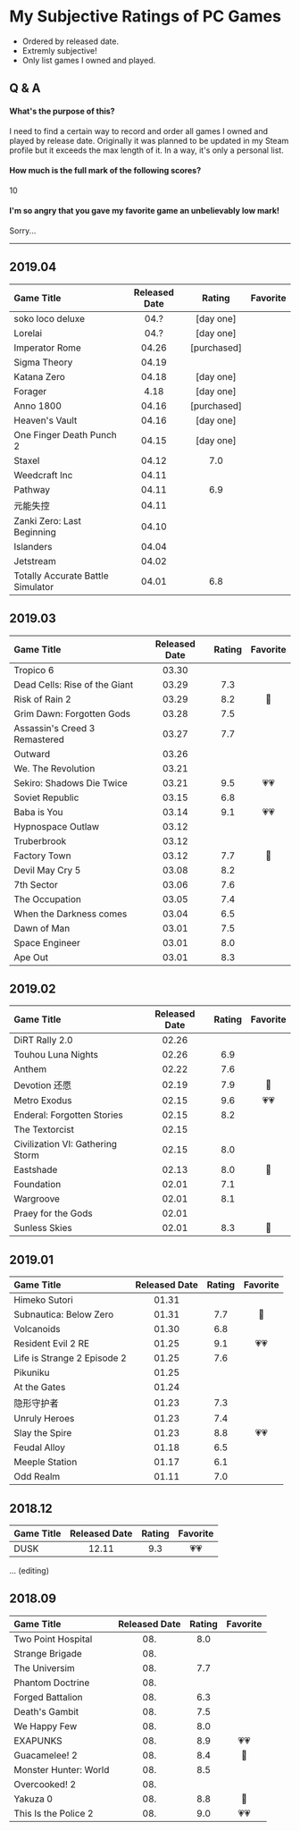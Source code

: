 # My Subjective Ratings of PC Games

- Ordered by released date.
- Extremly subjective!
- Only list games I owned and played.

## Q & A

#### What's the purpose of this?
I need to find a certain way to record and order all games I owned and played by release date. Originally it was planned to be updated in my Steam profile but it exceeds the max length of it. In a way, it's only a personal list.

#### How much is the full mark of the following scores?
10

#### I'm so angry that you gave my favorite game an unbelievably low mark!
Sorry...

---

## 2019.04

Game Title|Released Date|Rating|Favorite
:-|:-:|:-:|:-:
soko loco deluxe | 04.? |[day one]
Lorelai | 04.? | [day one]
Imperator Rome | 04.26 | [purchased]
Sigma Theory | 04.19 |
Katana Zero | 04.18 | [day one]
Forager | 4.18| [day one]
Anno 1800 | 04.16 | [purchased]
Heaven's Vault | 04.16 | [day one]
One Finger Death Punch 2 | 04.15 | [day one]
Staxel | 04.12 | 7.0
Weedcraft Inc | 04.11 |
Pathway | 04.11 | 6.9
元能失控 | 04.11 |
Zanki Zero: Last Beginning | 04.10
Islanders | 04.04 |
Jetstream | 04.02 |
Totally Accurate Battle Simulator | 04.01 | 6.8

## 2019.03

Game Title|Released Date|Rating|Favorite
:-|:-:|:-:|:-:
Tropico 6 | 03.30 | 
Dead Cells: Rise of the Giant | 03.29 | 7.3
Risk of Rain 2 | 03.29 | 8.2 | 💙
Grim Dawn: Forgotten Gods | 03.28 | 7.5
Assassin's Creed 3 Remastered | 03.27 | 7.7
Outward | 03.26
We. The Revolution | 03.21
Sekiro: Shadows Die Twice | 03.21 | 9.5 | 💗💗
Soviet Republic | 03.15 | 6.8
Baba is You | 03.14 | 9.1 | 💗💗
Hypnospace Outlaw | 03.12
Truberbrook | 03.12
Factory Town | 03.12 | 7.7 | 💙
Devil May Cry 5 | 03.08 | 8.2
7th Sector | 03.06 | 7.6
The Occupation | 03.05 | 7.4
When the Darkness comes | 03.04 | 6.5
Dawn of Man | 03.01 | 7.5
Space Engineer | 03.01 | 8.0
Ape Out | 03.01 | 8.3


## 2019.02

Game Title|Released Date|Rating|Favorite
:-|:-:|:-:|:-:
DiRT Rally 2.0 | 02.26
Touhou Luna Nights | 02.26 | 6.9
Anthem | 02.22 | 7.6
Devotion 还愿 | 02.19 | 7.9 | 💙
Metro Exodus | 02.15 | 9.6 | 💗💗
Enderal: Forgotten Stories | 02.15 | 8.2
The Textorcist | 02.15 | 
Civilization VI: Gathering Storm | 02.15 | 8.0
Eastshade | 02.13 | 8.0 | 💙
Foundation | 02.01 | 7.1
Wargroove | 02.01 | 8.1
Praey for the Gods | 02.01 | 
Sunless Skies | 02.01 | 8.3 | 💙

## 2019.01

Game Title|Released Date|Rating|Favorite
:-|:-:|:-:|:-:
Himeko Sutori | 01.31 | 
Subnautica: Below Zero | 01.31 | 7.7 | 💙
Volcanoids | 01.30 | 6.8
Resident Evil 2 RE | 01.25 | 9.1 | 💗💗
Life is Strange 2 Episode 2 | 01.25 | 7.6
Pikuniku | 01.25 | 
At the Gates | 01.24 | 
隐形守护者 | 01.23 | 7.3
Unruly Heroes | 01.23 | 7.4
Slay the Spire | 01.23 | 8.8 | 💗💗
Feudal Alloy | 01.18 | 6.5
Meeple Station | 01.17 | 6.1
Odd Realm | 01.11 | 7.0

## 2018.12

Game Title|Released Date|Rating|Favorite
:-|:-:|:-:|:-:
DUSK | 12.11 | 9.3 | 💗💗

... (editing)

## 2018.09

Game Title|Released Date|Rating|Favorite
:-|:-:|:-:|:-:
Two Point Hospital | 08. | 8.0 
Strange Brigade | 08. | 
The Universim | 08. | 7.7
Phantom Doctrine | 08. | 
Forged Battalion | 08. | 6.3 
Death's Gambit | 08. | 7.5 
We Happy Few | 08. | 8.0 
EXAPUNKS | 08. | 8.9 | 💗💗
Guacamelee! 2 | 08. | 8.4 | 💙
Monster Hunter: World | 08. | 8.5 
Overcooked! 2 | 08. | 
Yakuza 0 | 08. | 8.8 | 💙
This Is the Police 2 | 08. | 9.0 | 💗💗

